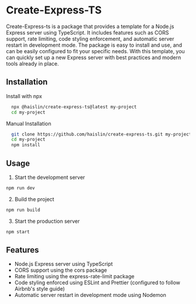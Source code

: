 
# Create-Express-TS

Create-Express-ts is a package that provides a template for a Node.js Express server using TypeScript. It includes features such as CORS support, rate limiting, code styling enforcement, and automatic server restart in development mode. The package is easy to install and use, and can be easily configured to fit your specific needs. With this template, you can quickly set up a new Express server with best practices and modern tools already in place.


## Installation

Install with npx

```bash
  npx @haislin/create-express-ts@latest my-project
  cd my-project
```

Manual Installation

```bash
  git clone https://github.com/haislin/create-express-ts.git my-project
  cd my-project
  npm install
```
## Usage


1. Start the development server

```bash
npm run dev
```

2. Build the project

```bash
npm run build
```

3. Start the production server

```bash
npm start
```



## Features

- Node.js Express server using TypeScript
- CORS support using the cors package
- Rate limiting using the express-rate-limit package
- Code styling enforced using ESLint and Prettier (configured to follow Airbnb's style guide)
- Automatic server restart in development mode using Nodemon

